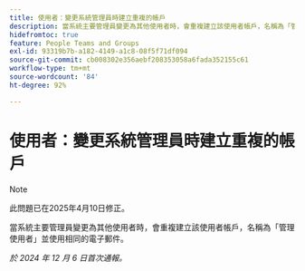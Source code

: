 ```yaml
---
title: 使用者：變更系統管理員時建立重複的帳戶
description: 當系統主要管理員變更為其他使用者時，會重複建立該使用者帳戶，名稱為「管理使用者」並使用相同的電子郵件。
hidefromtoc: true
feature: People Teams and Groups
exl-id: 93319b7b-a182-4149-a1c8-08f5f71df094
source-git-commit: cb008302e356aebf208353058a6fada352155c61
workflow-type: tm+mt
source-wordcount: '84'
ht-degree: 92%

---
```


# 使用者：變更系統管理員時建立重複的帳戶

>[!NOTE]
>
>此問題已在2025年4月10日修正。

當系統主要管理員變更為其他使用者時，會重複建立該使用者帳戶，名稱為「管理使用者」並使用相同的電子郵件。

_於 2024 年 12 月 6 日首次通報。_
